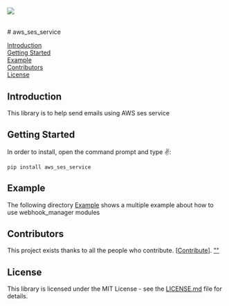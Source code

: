 <h6 align="left">
    <img src="https://cdnquakingaspen.s3.eu-central-1.amazonaws.com/quaking+aspen+logo+teal+full-02.png"  />
</h6>
# aws_ses_service

[Introduction](#Introduction)\
[Getting Started](#Started)\
[Example](#Example)\
[Contributors](#Contributors)\
[License](#License)

<h2 id="Introduction">Introduction</h2>
This library is to help send emails using AWS ses service

<h2 id="Started">Getting Started</h2>
In order to install, open the command prompt and type ✌️:

```
pip install aws_ses_service
```

<h2 id="Example">Example</h2>

The following directory [Example](https://github.com/Quakingaspen-codehub/aws_ses_service/blob/master/Example/aws-ses-service%20Example.ipynb) shows a multiple example about how to use webhook_manager modules


<h2 id="">Contributors</h2>

This project exists thanks to all the people who contribute. [[Contribute](CONTRIBUTING.md)].
<a href="https://github.com/Quakingaspen-codehub/aws_ses_service/graphs/contributors">
""
</a>

<h2 id="License">License</h2>

This library is licensed under the MIT License - see the [LICENSE.md](LICENSE) file for details.
